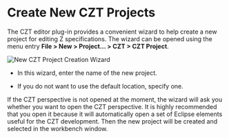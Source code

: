 # Create New CZT Projects

The CZT editor plug-in provides a convenient wizard to help create a new project for editing
Z specifications. The wizard can be opened using the menu entry
**File > New > Project... > CZT > CZT Project**.

![New CZT Project Creation Wizard](../images/wizard_project.png)

-   In this wizard, enter the name of the new project.

-   If you do not want to use the default location, specify one.

If the CZT perspective is not opened at the moment, the wizard will ask you whether you want to
open the CZT perspective. It is highly recommended that you open it because it will automatically
open a set of Eclipse elements useful for the CZT development.  Then the new project will be
created and selected in the workbench window.
